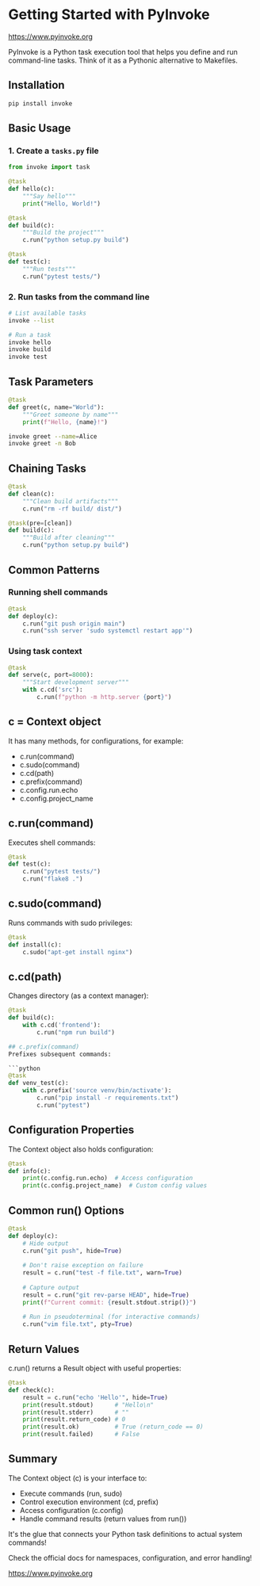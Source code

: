 # Getting Started with PyInvoke

https://www.pyinvoke.org 

PyInvoke is a Python task execution tool that helps you define and run command-line tasks. Think of it as a Pythonic alternative to Makefiles.

## Installation

```bash
pip install invoke
```

## Basic Usage

### 1. Create a `tasks.py` file

```python
from invoke import task

@task
def hello(c):
    """Say hello"""
    print("Hello, World!")

@task
def build(c):
    """Build the project"""
    c.run("python setup.py build")

@task
def test(c):
    """Run tests"""
    c.run("pytest tests/")
```

### 2. Run tasks from the command line

```bash
# List available tasks
invoke --list

# Run a task
invoke hello
invoke build
invoke test
```

## Task Parameters

```python
@task
def greet(c, name="World"):
    """Greet someone by name"""
    print(f"Hello, {name}!")
```

```bash
invoke greet --name=Alice
invoke greet -n Bob
```

## Chaining Tasks

```python
@task
def clean(c):
    """Clean build artifacts"""
    c.run("rm -rf build/ dist/")

@task(pre=[clean])
def build(c):
    """Build after cleaning"""
    c.run("python setup.py build")
```

## Common Patterns

### Running shell commands
```python
@task
def deploy(c):
    c.run("git push origin main")
    c.run("ssh server 'sudo systemctl restart app'")
```

### Using task context
```python
@task
def serve(c, port=8000):
    """Start development server"""
    with c.cd('src'):
        c.run(f"python -m http.server {port}")
```

## c = Context object

It has many methods, for configurations, for example:
 - c.run(command)
 - c.sudo(command)
 - c.cd(path)
 - c.prefix(command)
 - c.config.run.echo
 - c.config.project_name

## c.run(command)

Executes shell commands:

```python
@task
def test(c):
    c.run("pytest tests/")
    c.run("flake8 .")
```

## c.sudo(command)

Runs commands with sudo privileges:
```python
@task
def install(c):
    c.sudo("apt-get install nginx")
```

## c.cd(path)
Changes directory (as a context manager):

```python
@task
def build(c):
    with c.cd('frontend'):
        c.run("npm run build")

## c.prefix(command)
Prefixes subsequent commands:

```python
@task
def venv_test(c):
    with c.prefix('source venv/bin/activate'):
        c.run("pip install -r requirements.txt")
        c.run("pytest")
```

## Configuration Properties
The Context object also holds configuration:
```python
@task
def info(c):
    print(c.config.run.echo)  # Access configuration
    print(c.config.project_name)  # Custom config values
```

## Common run() Options
```python
@task
def deploy(c):
    # Hide output
    c.run("git push", hide=True)
    
    # Don't raise exception on failure
    result = c.run("test -f file.txt", warn=True)
    
    # Capture output
    result = c.run("git rev-parse HEAD", hide=True)
    print(f"Current commit: {result.stdout.strip()}")
    
    # Run in pseudoterminal (for interactive commands)
    c.run("vim file.txt", pty=True)
```

## Return Values
c.run() returns a Result object with useful properties:
```python
@task
def check(c):
    result = c.run("echo 'Hello'", hide=True)
    print(result.stdout)      # "Hello\n"
    print(result.stderr)      # ""
    print(result.return_code) # 0
    print(result.ok)          # True (return_code == 0)
    print(result.failed)      # False
```

## Summary
The Context object (c) is your interface to:
- Execute commands (run, sudo)
- Control execution environment (cd, prefix)
- Access configuration (c.config)
- Handle command results (return values from run())

It's the glue that connects your Python task definitions to actual system commands!

Check the official docs for namespaces, configuration, and error handling!

https://www.pyinvoke.org 
